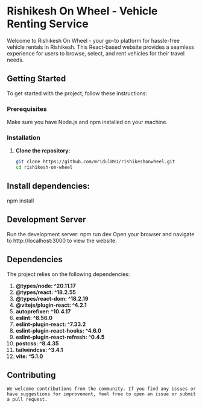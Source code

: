 # Rishikesh On Wheel - Vehicle Renting Service

Welcome to Rishikesh On Wheel - your go-to platform for hassle-free vehicle rentals in Rishikesh. This React-based website provides a seamless experience for users to browse, select, and rent vehicles for their travel needs.

## Getting Started

To get started with the project, follow these instructions:

### Prerequisites

Make sure you have Node.js and npm installed on your machine.

### Installation

1. **Clone the repository:**

   ```bash
   git clone https://github.com/mridul891/rishikeshonwheel.git
   cd rishikesh-on-wheel
   
## Install dependencies:
   npm install

## Development Server
  Run the development server:
        npm run dev
Open your browser and navigate to http://localhost:3000 to view the website.

## Dependencies
  The project relies on the following dependencies:

1. **@types/node: ^20.11.17**
2. **@types/react: ^18.2.55**
3. **@types/react-dom: ^18.2.19**
4. **@vitejs/plugin-react: ^4.2.1**
5. **autoprefixer: ^10.4.17**
6. **eslint: ^8.56.0**
7. **eslint-plugin-react: ^7.33.2**
8. **eslint-plugin-react-hooks: ^4.6.0**
9. **eslint-plugin-react-refresh: ^0.4.5**
10. **postcss: ^8.4.35**
11. **tailwindcss: ^3.4.1**
12. **vite: ^5.1.0**

## Contributing
    We welcome contributions from the community. If you find any issues or have suggestions for improvement, feel free to open an issue or submit a pull request.
